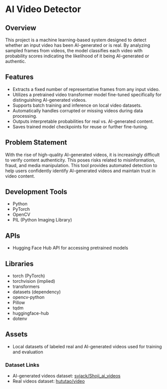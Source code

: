 # AI Video Detector

## Overview
This project is a machine learning-based system designed to detect whether an input video has been AI-generated or is real. By analyzing sampled frames from videos, the model classifies each video with probability scores indicating the likelihood of it being AI-generated or authentic.

## Features
- Extracts a fixed number of representative frames from any input video.
- Utilizes a pretrained video transformer model fine-tuned specifically for distinguishing AI-generated videos.
- Supports batch training and inference on local video datasets.
- Automatically handles corrupted or missing videos during data processing.
- Outputs interpretable probabilities for real vs. AI-generated content.
- Saves trained model checkpoints for reuse or further fine-tuning.

## Problem Statement
With the rise of high-quality AI-generated videos, it is increasingly difficult to verify content authenticity. This poses risks related to misinformation, fraud, and media manipulation. This tool provides automated detection to help users confidently identify AI-generated videos and maintain trust in video content.

## Development Tools
- Python
- PyTorch
- OpenCV
- PIL (Python Imaging Library)

## APIs
- Hugging Face Hub API for accessing pretrained models

## Libraries
- torch (PyTorch)
- torchvision (implied)
- transformers
- datasets (dependency)
- opencv-python
- Pillow
- tqdm
- huggingface-hub
- dotenv

## Assets
- Local datasets of labeled real and AI-generated videos used for training and evaluation

### Dataset Links
- AI-generated videos dataset: [svjack/Shoji_ai_videos](https://huggingface.co/datasets/svjack/Shoji_ai_videos)
- Real videos dataset: [hututao/video](https://huggingface.co/datasets/hututao/video)
